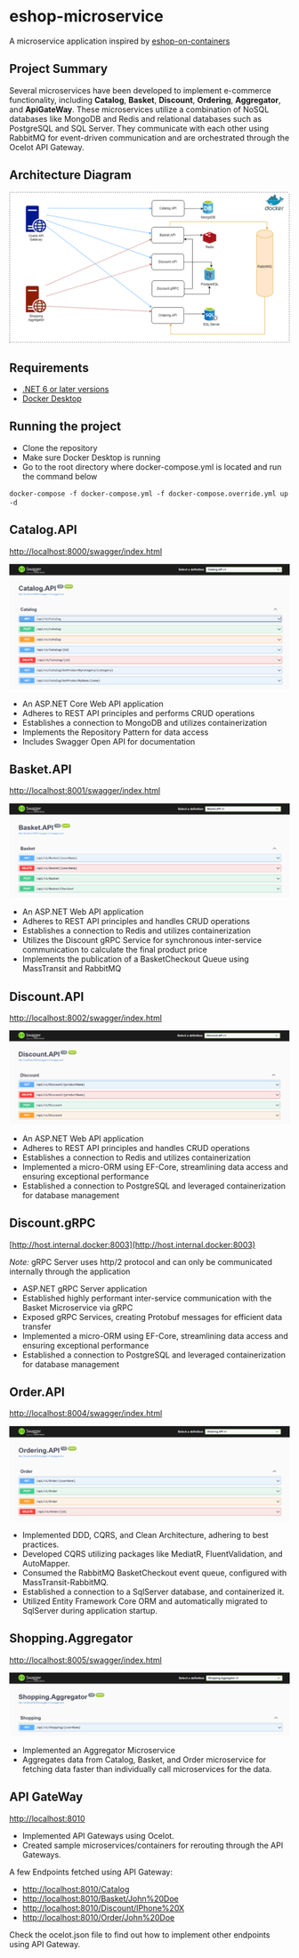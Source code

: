 # eshop-microservice
A microservice application inspired by [eshop-on-containers](https://github.com/dotnet-architecture/eShopOnContainers)

## Project Summary
Several microservices have been developed to implement e-commerce functionality, including **Catalog**, **Basket**, **Discount**, **Ordering**, **Aggregator**, and **ApiGateWay**. These microservices utilize a combination of NoSQL databases like MongoDB and Redis and relational databases such as PostgreSQL and SQL Server. They communicate with each other using RabbitMQ for event-driven communication and are orchestrated through the Ocelot API Gateway.

## Architecture Diagram
![Architecture Diagram](https://github.com/Tahsin716/eshop-microservice/blob/main/docs/img/eshop-microservice-system-design.png)

## Requirements

* [.NET 6 or later versions](https://dotnet.microsoft.com/download/dotnet-core/6.0)
* [Docker Desktop](https://www.docker.com/products/docker-desktop)

## Running the project
* Clone the repository
* Make sure Docker Desktop is running
* Go to the root directory where docker-compose.yml is located and run the command below
```console
docker-compose -f docker-compose.yml -f docker-compose.override.yml up -d
```

## Catalog.API
[http://localhost:8000/swagger/index.html](http://localhost:8000/swagger/index.html)

![Catalog.API](https://github.com/Tahsin716/eshop-microservice/blob/main/docs/img/catalog-api.PNG)

* An ASP.NET Core Web API application
* Adheres to REST API principles and performs CRUD operations
* Establishes a connection to MongoDB and utilizes containerization
* Implements the Repository Pattern for data access
* Includes Swagger Open API for documentation

## Basket.API
[http://localhost:8001/swagger/index.html](http://localhost:8001/swagger/index.html)

![Basket.API](https://github.com/Tahsin716/eshop-microservice/blob/main/docs/img/basket-api.PNG)

- An ASP.NET Web API application
- Adheres to REST API principles and handles CRUD operations
- Establishes a connection to Redis and utilizes containerization
- Utilizes the Discount gRPC Service for synchronous inter-service communication to calculate the final product price
- Implements the publication of a BasketCheckout Queue using MassTransit and RabbitMQ

## Discount.API
[http://localhost:8002/swagger/index.html](http://localhost:8002/swagger/index.html)

![Discount.API](https://github.com/Tahsin716/eshop-microservice/blob/main/docs/img/discount-api.PNG)

- An ASP.NET Web API application
- Adheres to REST API principles and handles CRUD operations
- Establishes a connection to Redis and utilizes containerization
- Implemented a micro-ORM using EF-Core, streamlining data access and ensuring exceptional performance
- Established a connection to PostgreSQL and leveraged containerization for database management

## Discount.gRPC
[http://host.internal.docker:8003](http://host.internal.docker:8003)

_Note:_ gRPC Server uses http/2 protocol and can only be communicated internally through the application

- ASP.NET gRPC Server application
- Established highly performant inter-service communication with the Basket Microservice via gRPC
- Exposed gRPC Services, creating Protobuf messages for efficient data transfer
- Implemented a micro-ORM using EF-Core, streamlining data access and ensuring exceptional performance
- Established a connection to PostgreSQL and leveraged containerization for database management

## Order.API

[http://localhost:8004/swagger/index.html](http://localhost:8004/swagger/index.html)

![Order.API](https://github.com/Tahsin716/eshop-microservice/blob/main/docs/img/order-api.PNG)

- Implemented DDD, CQRS, and Clean Architecture, adhering to best practices.
- Developed CQRS utilizing packages like MediatR, FluentValidation, and AutoMapper.
- Consumed the RabbitMQ BasketCheckout event queue, configured with MassTransit-RabbitMQ.
- Established a connection to a SqlServer database, and containerized it.
- Utilized Entity Framework Core ORM and automatically migrated to SqlServer during application startup.

## Shopping.Aggregator

[http://localhost:8005/swagger/index.html](http://localhost:8005/swagger/index.html)

![Shopping.Aggregator](https://github.com/Tahsin716/eshop-microservice/blob/main/docs/img/shopping-aggregator.PNG)

- Implemented an Aggregator Microservice
- Aggregates data from Catalog, Basket, and Order microservice for fetching data faster than individually call microservices for the data.

## API GateWay

[http://localhost:8010](http://localhost:8010)

- Implemented API Gateways using Ocelot.
- Created sample microservices/containers for rerouting through the API Gateways.

A few Endpoints fetched using API Gateway:
 - [http://localhost:8010/Catalog](http://localhost:8010/Catalog)
 - [http://localhost:8010/Basket/John%20Doe](http://localhost:8010/Basket/John%20Doe)
 - [http://localhost:8010/Discount/IPhone%20X](http://localhost:8010/Discount/IPhone%20X)
 - [http://localhost:8010/Order/John%20Doe](http://localhost:8010/Order/John%20Doe)

Check the ocelot.json file to find out how to implement other endpoints using API Gateway.
